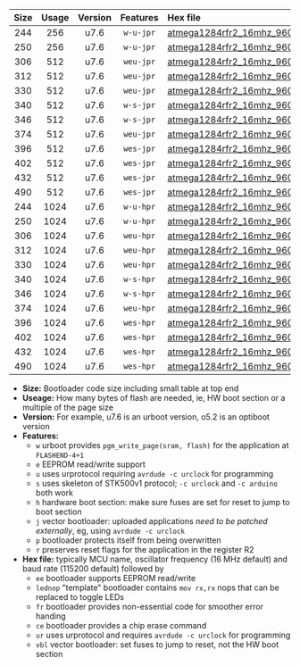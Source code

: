 |Size|Usage|Version|Features|Hex file|
|:-:|:-:|:-:|:-:|:--|
|244|256|u7.6|`w-u-jpr`|[atmega1284rfr2_16mhz_9600bps_ur_vbl.hex](https://raw.githubusercontent.com/stefanrueger/urboot/main/bootloaders/atmega1284rfr2/fcpu_16mhz/9600_bps/atmega1284rfr2_16mhz_9600bps_ur_vbl.hex)|
|250|256|u7.6|`w-u-jpr`|[atmega1284rfr2_16mhz_9600bps_lednop_ur_vbl.hex](https://raw.githubusercontent.com/stefanrueger/urboot/main/bootloaders/atmega1284rfr2/fcpu_16mhz/9600_bps/atmega1284rfr2_16mhz_9600bps_lednop_ur_vbl.hex)|
|306|512|u7.6|`weu-jpr`|[atmega1284rfr2_16mhz_9600bps_ee_ur_vbl.hex](https://raw.githubusercontent.com/stefanrueger/urboot/main/bootloaders/atmega1284rfr2/fcpu_16mhz/9600_bps/atmega1284rfr2_16mhz_9600bps_ee_ur_vbl.hex)|
|312|512|u7.6|`weu-jpr`|[atmega1284rfr2_16mhz_9600bps_ee_lednop_ur_vbl.hex](https://raw.githubusercontent.com/stefanrueger/urboot/main/bootloaders/atmega1284rfr2/fcpu_16mhz/9600_bps/atmega1284rfr2_16mhz_9600bps_ee_lednop_ur_vbl.hex)|
|330|512|u7.6|`weu-jpr`|[atmega1284rfr2_16mhz_9600bps_ee_lednop_fr_ur_vbl.hex](https://raw.githubusercontent.com/stefanrueger/urboot/main/bootloaders/atmega1284rfr2/fcpu_16mhz/9600_bps/atmega1284rfr2_16mhz_9600bps_ee_lednop_fr_ur_vbl.hex)|
|340|512|u7.6|`w-s-jpr`|[atmega1284rfr2_16mhz_9600bps_vbl.hex](https://raw.githubusercontent.com/stefanrueger/urboot/main/bootloaders/atmega1284rfr2/fcpu_16mhz/9600_bps/atmega1284rfr2_16mhz_9600bps_vbl.hex)|
|346|512|u7.6|`w-s-jpr`|[atmega1284rfr2_16mhz_9600bps_lednop_vbl.hex](https://raw.githubusercontent.com/stefanrueger/urboot/main/bootloaders/atmega1284rfr2/fcpu_16mhz/9600_bps/atmega1284rfr2_16mhz_9600bps_lednop_vbl.hex)|
|374|512|u7.6|`weu-jpr`|[atmega1284rfr2_16mhz_9600bps_ee_lednop_fr_ce_ur_vbl.hex](https://raw.githubusercontent.com/stefanrueger/urboot/main/bootloaders/atmega1284rfr2/fcpu_16mhz/9600_bps/atmega1284rfr2_16mhz_9600bps_ee_lednop_fr_ce_ur_vbl.hex)|
|396|512|u7.6|`wes-jpr`|[atmega1284rfr2_16mhz_9600bps_ee_vbl.hex](https://raw.githubusercontent.com/stefanrueger/urboot/main/bootloaders/atmega1284rfr2/fcpu_16mhz/9600_bps/atmega1284rfr2_16mhz_9600bps_ee_vbl.hex)|
|402|512|u7.6|`wes-jpr`|[atmega1284rfr2_16mhz_9600bps_ee_lednop_vbl.hex](https://raw.githubusercontent.com/stefanrueger/urboot/main/bootloaders/atmega1284rfr2/fcpu_16mhz/9600_bps/atmega1284rfr2_16mhz_9600bps_ee_lednop_vbl.hex)|
|432|512|u7.6|`wes-jpr`|[atmega1284rfr2_16mhz_9600bps_ee_lednop_fr_vbl.hex](https://raw.githubusercontent.com/stefanrueger/urboot/main/bootloaders/atmega1284rfr2/fcpu_16mhz/9600_bps/atmega1284rfr2_16mhz_9600bps_ee_lednop_fr_vbl.hex)|
|490|512|u7.6|`wes-jpr`|[atmega1284rfr2_16mhz_9600bps_ee_lednop_fr_ce_vbl.hex](https://raw.githubusercontent.com/stefanrueger/urboot/main/bootloaders/atmega1284rfr2/fcpu_16mhz/9600_bps/atmega1284rfr2_16mhz_9600bps_ee_lednop_fr_ce_vbl.hex)|
|244|1024|u7.6|`w-u-hpr`|[atmega1284rfr2_16mhz_9600bps_ur.hex](https://raw.githubusercontent.com/stefanrueger/urboot/main/bootloaders/atmega1284rfr2/fcpu_16mhz/9600_bps/atmega1284rfr2_16mhz_9600bps_ur.hex)|
|250|1024|u7.6|`w-u-hpr`|[atmega1284rfr2_16mhz_9600bps_lednop_ur.hex](https://raw.githubusercontent.com/stefanrueger/urboot/main/bootloaders/atmega1284rfr2/fcpu_16mhz/9600_bps/atmega1284rfr2_16mhz_9600bps_lednop_ur.hex)|
|306|1024|u7.6|`weu-hpr`|[atmega1284rfr2_16mhz_9600bps_ee_ur.hex](https://raw.githubusercontent.com/stefanrueger/urboot/main/bootloaders/atmega1284rfr2/fcpu_16mhz/9600_bps/atmega1284rfr2_16mhz_9600bps_ee_ur.hex)|
|312|1024|u7.6|`weu-hpr`|[atmega1284rfr2_16mhz_9600bps_ee_lednop_ur.hex](https://raw.githubusercontent.com/stefanrueger/urboot/main/bootloaders/atmega1284rfr2/fcpu_16mhz/9600_bps/atmega1284rfr2_16mhz_9600bps_ee_lednop_ur.hex)|
|330|1024|u7.6|`weu-hpr`|[atmega1284rfr2_16mhz_9600bps_ee_lednop_fr_ur.hex](https://raw.githubusercontent.com/stefanrueger/urboot/main/bootloaders/atmega1284rfr2/fcpu_16mhz/9600_bps/atmega1284rfr2_16mhz_9600bps_ee_lednop_fr_ur.hex)|
|340|1024|u7.6|`w-s-hpr`|[atmega1284rfr2_16mhz_9600bps.hex](https://raw.githubusercontent.com/stefanrueger/urboot/main/bootloaders/atmega1284rfr2/fcpu_16mhz/9600_bps/atmega1284rfr2_16mhz_9600bps.hex)|
|346|1024|u7.6|`w-s-hpr`|[atmega1284rfr2_16mhz_9600bps_lednop.hex](https://raw.githubusercontent.com/stefanrueger/urboot/main/bootloaders/atmega1284rfr2/fcpu_16mhz/9600_bps/atmega1284rfr2_16mhz_9600bps_lednop.hex)|
|374|1024|u7.6|`weu-hpr`|[atmega1284rfr2_16mhz_9600bps_ee_lednop_fr_ce_ur.hex](https://raw.githubusercontent.com/stefanrueger/urboot/main/bootloaders/atmega1284rfr2/fcpu_16mhz/9600_bps/atmega1284rfr2_16mhz_9600bps_ee_lednop_fr_ce_ur.hex)|
|396|1024|u7.6|`wes-hpr`|[atmega1284rfr2_16mhz_9600bps_ee.hex](https://raw.githubusercontent.com/stefanrueger/urboot/main/bootloaders/atmega1284rfr2/fcpu_16mhz/9600_bps/atmega1284rfr2_16mhz_9600bps_ee.hex)|
|402|1024|u7.6|`wes-hpr`|[atmega1284rfr2_16mhz_9600bps_ee_lednop.hex](https://raw.githubusercontent.com/stefanrueger/urboot/main/bootloaders/atmega1284rfr2/fcpu_16mhz/9600_bps/atmega1284rfr2_16mhz_9600bps_ee_lednop.hex)|
|432|1024|u7.6|`wes-hpr`|[atmega1284rfr2_16mhz_9600bps_ee_lednop_fr.hex](https://raw.githubusercontent.com/stefanrueger/urboot/main/bootloaders/atmega1284rfr2/fcpu_16mhz/9600_bps/atmega1284rfr2_16mhz_9600bps_ee_lednop_fr.hex)|
|490|1024|u7.6|`wes-hpr`|[atmega1284rfr2_16mhz_9600bps_ee_lednop_fr_ce.hex](https://raw.githubusercontent.com/stefanrueger/urboot/main/bootloaders/atmega1284rfr2/fcpu_16mhz/9600_bps/atmega1284rfr2_16mhz_9600bps_ee_lednop_fr_ce.hex)|

- **Size:** Bootloader code size including small table at top end
- **Useage:** How many bytes of flash are needed, ie, HW boot section or a multiple of the page size
- **Version:** For example, u7.6 is an urboot version, o5.2 is an optiboot version
- **Features:**
  + `w` urboot provides `pgm_write_page(sram, flash)` for the application at `FLASHEND-4+1`
  + `e` EEPROM read/write support
  + `u` uses urprotocol requiring `avrdude -c urclock` for programming
  + `s` uses skeleton of STK500v1 protocol; `-c urclock` and `-c arduino` both work
  + `h` hardware boot section: make sure fuses are set for reset to jump to boot section
  + `j` vector bootloader: uploaded applications *need to be patched externally*, eg, using `avrdude -c urclock`
  + `p` bootloader protects itself from being overwritten
  + `r` preserves reset flags for the application in the register R2
- **Hex file:** typically MCU name, oscillator frequency (16 MHz default) and baud rate (115200 default) followed by
  + `ee` bootloader supports EEPROM read/write
  + `lednop` "template" bootloader contains `mov rx,rx` nops that can be replaced to toggle LEDs
  + `fr` bootloader provides non-essential code for smoother error handing
  + `ce` bootloader provides a chip erase command
  + `ur` uses urprotocol and requires `avrdude -c urclock` for programming
  + `vbl` vector bootloader: set fuses to jump to reset, not the HW boot section
